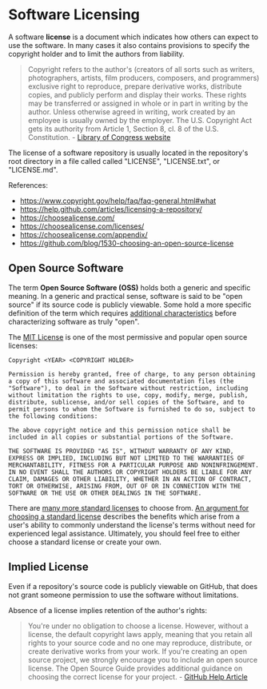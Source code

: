# Software Licensing

A software **license** is a document which indicates how others can expect to use the software. In many cases it also contains provisions to specify the copyright holder and to limit the authors from liability.

> Copyright refers to the author's (creators of all sorts such as writers, photographers, artists, film producers, composers, and programmers) exclusive right to reproduce, prepare derivative works, distribute copies, and publicly perform and display their works. These rights may be transferred or assigned in whole or in part in writing by the author. Unless otherwise agreed in writing, work created by an employee is usually owned by the employer. The U.S. Copyright Act gets its authority from Article 1, Section 8, cl. 8 of the U.S. Constitution. - [Library of Congress website](http://www.loc.gov/teachers/usingprimarysources/copyright.html)

The license of a software repository is usually located in the repository's root directory in a file called called "LICENSE", "LICENSE.txt", or "LICENSE.md".

References:

  + https://www.copyright.gov/help/faq/faq-general.html#what
  + https://help.github.com/articles/licensing-a-repository/
  + https://choosealicense.com/
  + https://choosealicense.com/licenses/
  + https://choosealicense.com/appendix/
  + https://github.com/blog/1530-choosing-an-open-source-license

## Open Source Software

The term **Open Source Software (OSS)** holds both a generic and specific meaning. In a generic and practical sense, software is said to be "open source" if its source code is publicly viewable. Some hold a more specific definition of the term which requires [additional characteristics](https://opensource.org/osd) before characterizing software as truly "open".

The [MIT License](https://opensource.org/licenses/MIT) is one of the most permissive and popular open source licenses:

    Copyright <YEAR> <COPYRIGHT HOLDER>

    Permission is hereby granted, free of charge, to any person obtaining a copy of this software and associated documentation files (the "Software"), to deal in the Software without restriction, including without limitation the rights to use, copy, modify, merge, publish, distribute, sublicense, and/or sell copies of the Software, and to permit persons to whom the Software is furnished to do so, subject to the following conditions:

    The above copyright notice and this permission notice shall be included in all copies or substantial portions of the Software.

    THE SOFTWARE IS PROVIDED "AS IS", WITHOUT WARRANTY OF ANY KIND, EXPRESS OR IMPLIED, INCLUDING BUT NOT LIMITED TO THE WARRANTIES OF MERCHANTABILITY, FITNESS FOR A PARTICULAR PURPOSE AND NONINFRINGEMENT. IN NO EVENT SHALL THE AUTHORS OR COPYRIGHT HOLDERS BE LIABLE FOR ANY CLAIM, DAMAGES OR OTHER LIABILITY, WHETHER IN AN ACTION OF CONTRACT, TORT OR OTHERWISE, ARISING FROM, OUT OF OR IN CONNECTION WITH THE SOFTWARE OR THE USE OR OTHER DEALINGS IN THE SOFTWARE.

There are [many more standard licenses](https://choosealicense.com/appendix/) to choose from. [An argument for choosing a standard license](http://ben.balter.com/2014/10/08/open-source-licensing-for-government-attorneys/#why-standardized-licenses) describes the benefits which arise from a user's ability to commonly understand the license's terms without need for experienced legal assistance. Ultimately, you should feel free to either choose a standard license or create your own.

## Implied License

Even if a repository's source code is publicly viewable on GitHub, that does not grant someone permission to use the software without limitations.

Absence of a license implies retention of the author's rights:

> You're under no obligation to choose a license. However, without a license, the default copyright laws apply, meaning that you retain all rights to your source code and no one may reproduce, distribute, or create derivative works from your work. If you're creating an open source project, we strongly encourage you to include an open source license. The Open Source Guide provides additional guidance on choosing the correct license for your project. - [GitHub Help Article](https://help.github.com/articles/licensing-a-repository/)
